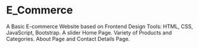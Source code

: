 # E_Commerce
A Basic E-commerce Website based on Frontend Design
Tools: HTML, CSS, JavaScript, Bootstrap.
A slider Home Page.
Variety of Products and Categories.
About Page and Contact Details Page.
